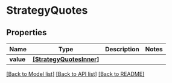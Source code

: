 # StrategyQuotes


## Properties
Name | Type | Description | Notes
------------ | ------------- | ------------- | -------------
**value** | [**[StrategyQuotesInner]**](StrategyQuotesInner.md) |  | 

[[Back to Model list]](../README.md#documentation-for-models) [[Back to API list]](../README.md#documentation-for-api-endpoints) [[Back to README]](../README.md)



